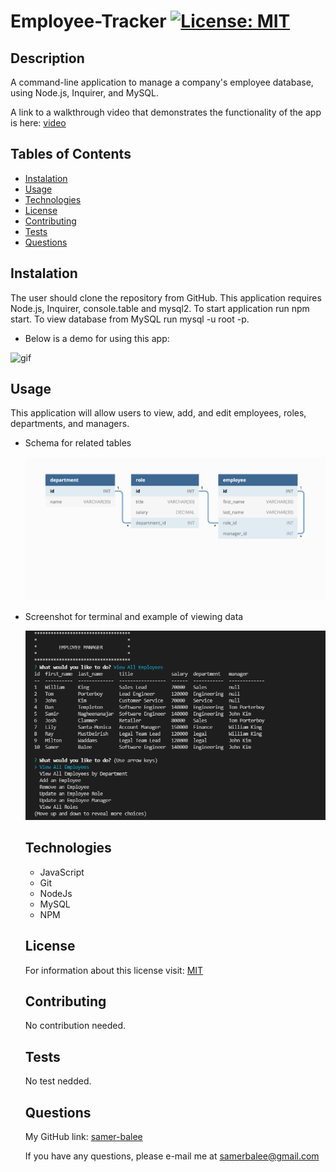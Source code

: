 # Employee-Tracker [![License: MIT](https://img.shields.io/badge/License-MIT-yellow.svg)](https://opensource.org/licenses/MIT)

## Description

   A command-line application to manage a company's employee database, using Node.js, Inquirer, and MySQL.

  A link to a walkthrough video that demonstrates the functionality of the app is here: [video](assets/records/demo.mp4)

  ## Tables of Contents
  * [Instalation](#instalation)
  * [Usage](#usage)
  * [Technologies](#technologies)
  * [License](#license)
  * [Contributing](#contributing)
  * [Tests](#tests)
  * [Questions](#questions)
   
  ## Instalation

   The user should clone the repository from GitHub. This application requires Node.js, Inquirer, console.table and mysql2. To start application run npm start. To view database from MySQL run mysql -u root -p.

  - Below is a demo for using this app:

  ![gif](assets/records/gif.gif)
  
  ## Usage
   This application will allow users to view, add, and edit employees, roles, departments, and managers.

- Schema for related tables

   ![screenshot-tables-schema](assets/images/screenshot-tables-schema.png)

- Screenshot for terminal and example of viewing data

   ![screenshot-terminal](assets/images/screenshot-terminal.PNG)
  
  ## Technologies

  - JavaScript                    
  - Git
  - NodeJs
  - MySQL
  - NPM

  ## License
   For information about this license visit: [MIT](https://opensource.org/licenses/MIT)

  ## Contributing
   No contribution needed.

  ## Tests
   No test nedded.

  ## Questions

  My GitHub link: [samer-balee](https://github.com/samer-balee)

  If you have any questions, please e-mail me at samerbalee@gmail.com